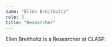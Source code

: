 ```yaml
---
name: "Ellen Breitholtz"
role: 3 
title: "Researcher"
---
```

Ellen Breitholtz is a Researcher at CLASP.
